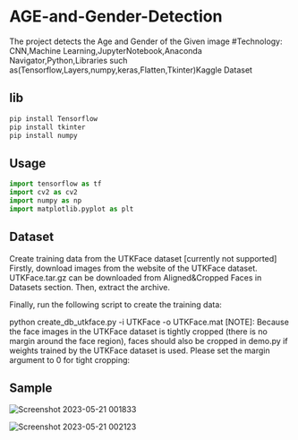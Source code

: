# AGE-and-Gender-Detection
 The project detects the Age and Gender of the Given image
 #Technology: 
 CNN,Machine Learning,JupyterNotebook,Anaconda Navigator,Python,Libraries such as(Tensorflow,Layers,numpy,keras,Flatten,Tkinter)Kaggle Dataset

## lib
```bash
pip install Tensorflow
pip install tkinter
pip install numpy
```

## Usage

```python
import tensorflow as tf
import cv2 as cv2
import numpy as np
import matplotlib.pyplot as plt 
```

## Dataset
Create training data from the UTKFace dataset [currently not supported]
Firstly, download images from the website of the UTKFace dataset. UTKFace.tar.gz can be downloaded from Aligned&Cropped Faces in Datasets section. Then, extract the archive.


Finally, run the following script to create the training data:

python create_db_utkface.py -i UTKFace -o UTKFace.mat
[NOTE]: Because the face images in the UTKFace dataset is tightly cropped (there is no margin around the face region), faces should also be cropped in demo.py if weights trained by the UTKFace dataset is used. Please set the margin argument to 0 for tight cropping:

## Sample



![Screenshot 2023-05-21 001833](https://github.com/01Coolguy/AGE-and-Gender-Detection/assets/110630419/6ce96858-d58a-4d97-93c7-4d69ce70f0a3)

![Screenshot 2023-05-21 002123](https://github.com/01Coolguy/AGE-and-Gender-Detection/assets/110630419/71eb73a7-7b9e-435f-a483-8efcf220faf6)


